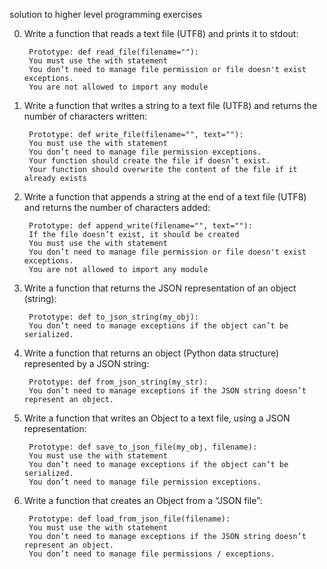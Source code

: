 solution to higher level programming exercises

0. Write a function that reads a text file (UTF8) and prints it to stdout:

        Prototype: def read_file(filename=""):
        You must use the with statement
        You don’t need to manage file permission or file doesn't exist exceptions.
        You are not allowed to import any module

1. Write a function that writes a string to a text file (UTF8) and returns the number of characters written:

        Prototype: def write_file(filename="", text=""):
        You must use the with statement
        You don’t need to manage file permission exceptions.
        Your function should create the file if doesn’t exist.
        Your function should overwrite the content of the file if it already exists

2. Write a function that appends a string at the end of a text file (UTF8) and returns the number of characters added:

        Prototype: def append_write(filename="", text=""):
        If the file doesn’t exist, it should be created
        You must use the with statement
        You don’t need to manage file permission or file doesn't exist exceptions.
        You are not allowed to import any module   

3. Write a function that returns the JSON representation of an object (string):

        Prototype: def to_json_string(my_obj):
        You don’t need to manage exceptions if the object can’t be serialized.

4. Write a function that returns an object (Python data structure) represented by a JSON string:

        Prototype: def from_json_string(my_str):
        You don’t need to manage exceptions if the JSON string doesn’t represent an object.
 
5. Write a function that writes an Object to a text file, using a JSON representation:

        Prototype: def save_to_json_file(my_obj, filename):
        You must use the with statement
        You don’t need to manage exceptions if the object can’t be serialized.
        You don’t need to manage file permission exceptions.

6. Write a function that creates an Object from a “JSON file”:

        Prototype: def load_from_json_file(filename):
        You must use the with statement
        You don’t need to manage exceptions if the JSON string doesn’t represent an object.
        You don’t need to manage file permissions / exceptions.